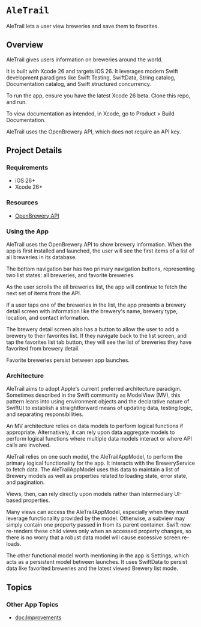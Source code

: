 # ``AleTrail``

AleTrail lets a user view breweries and save them to favorites.

## Overview

AleTrail gives users information on breweries around the world.

It is built with Xcode 26 and targets iOS 26. It leverages modern Swift development
paradigms like Swift Testing, SwiftData, String catalog, Documentation catalog, and
Swift structured concurrency.

To run the app, ensure you have the latest Xcode 26 beta. Clone this repo, and run.

To view documentation as intended, in Xcode, go to Product > Build Documentation.

AleTrail uses the OpenBrewery API, which does not require an API key.

## Project Details

### Requirements
- iOS 26+
- Xcode 26+

### Resources
- [OpenBrewery API](https://www.openbrewerydb.org/documentation#list-breweries)

### Using the App

AleTrail uses the OpenBrewery API to show brewery information.
When the app is first installed and launched, the user will see the first items
of a list of all breweries in its database.

The bottom navigation bar has two primary navigation buttons, representing two
list states: all breweries, and favorite breweries.

As the user scrolls the all breweries list, the app will continue to fetch the 
next set of items from the API.

If a user taps one of the breweries in the list, the app presents a brewery detail
screen with information like the brewery's name, brewery type, location, and
contact information.

The brewery detail screen also has a button to allow the user to add a brewery
to their favorites list. If they navigate back to the list screen,
and tap the favorites list tab button, they will see the list of breweries
they have favorited from brewery detail.

Favorite breweries persist between app launches.

### Architecture

AleTrail aims to adopt Apple's current preferred architecture paradigm.
Sometimes described in the Swift community as ModelView (MV), this pattern leans 
into using environment objects and the declarative nature of SwiftUI to establish
a straightforward means of updating data, testing logic, and separating responsibilities.

An MV architecture relies on data models to perform logical functions if appropriate.
Alternatively, it can rely upon data aggregate models to perform logical functions
where multiple data models interact or where API calls are involved.

AleTrail relies on one such model, the AleTrailAppModel, to perform the primary
logical functionality for the app. It interacts with the BreweryService to fetch
data. The AleTrailAppModel uses this data to maintain a list of Brewery models 
as well as properties related to loading state, error state, and pagination.

Views, then, can rely directly upon models rather than intermediary UI-based
properties.

Many views can access the AleTrailAppModel, especially when they must leverage
functionality provided by the model. Otherwise, a subview may simply contain
one property passed in from its parent container. Swift now re-renders these
child views only when an accessed property changes, so there is no worry that a
robust data model will cause excessive screen re-loads.

The other functional model worth mentioning in the app is Settings, which acts
as a persistent model between launches. It uses SwiftData to persist data like
favorited breweries and the latest viewed Brewery list mode.


## Topics

### Other App Topics

- <doc:Improvements>
